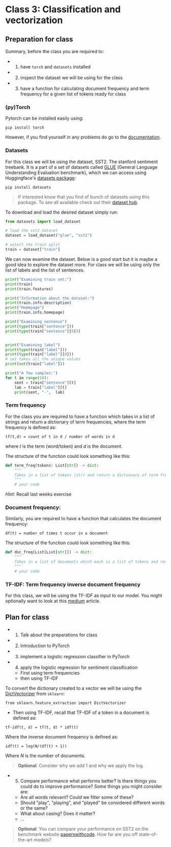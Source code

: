 
# Class 3: Classification and vectorization

## Preparation for class


Summary, before the class you are required to:
- 1) have `torch` and `datasets` installed
- 2) inspect the dataset we will be using for the class
- 3) have a function for calculating document frequency and term frequency for a given list of tokens ready for class


### (py)Torch


Pytorch can be installed easily using:
```
pip install torch
```
However, if you find yourself in any problems do go to the [documentation](https://pytorch.org/get-started/locally/).

### Datasets
For this class we will be using the dataset, SST2. The stanford sentiment treebank. It is a part of a set of datasets called [GLUE](https://huggingface.co/datasets/glue)  (General Language Understanding Evaluation benchmark), which we can access using Huggingface's [datasets package](https://huggingface.co/docs/datasets/):

```
pip install datasets
```

> If interested know that you find of bunch of datasets using this package. To see all available check out their [dataset hub](https://huggingface.co/datasets).

To download and load the desired dataset simply run:
```py
from datasets import load_dataset

# load the sst2 dataset
dataset = load_dataset("glue", "sst2")

# select the train split
train = dataset["train"]
```

We can now examine the dataset. Below is a good start but it is maybe a good idea to explore the dataset more. For class we will be using only the list of labels and the list of sentences.
```py
print("Examining train set:")
print(train)
print(train.features)

print("Information about the dataset:")
print(train.info.description)
print("Homepage")
print(train.info.homepage)

print("Examining sentence")
print(type(train["sentence"]))
print(type(train["sentence"][0]))


print("Examining label")
print(type(train["label"]))
print(type(train["label"][0]))
# set takes all the unique values
print(set(train["label"]))

print("A few samples:")
for t in range(10):
    sent = train["sentence"][t]
    lab = train["label"][t]
    print(sent, "-",  lab)
```


### Term frequency
For the class you are required to have a function which takes in a list of strings and return a dictionary of term frequencies, where the term frequency is defined as:

```
tf(t,d) = count of t in d / number of words in d
```

where *t* is the term (word/token) and *d* is the document.


The structure of the function could look something like this:
```py
def term_freq(tokens: List[str]) -> dict:
    """
    Takes in a list of tokens (str) and return a dictionary of term frequency of each token
    """
    # your code
```

*Hint*: Recall last weeks exercise

### Document frequency: 
Similarly, you are required to have a function that calculates the document frequency:

```
df(t) = number of times t occur in a document
```

The structure of the function could look something like this:
```py
def doc_freq(List[List[str]]) -> dict:
    """
    Takes in a list of documents which each is a list of tokens and return a dictionary of frequencies for each token over all the documents. E.g. {"Aarhus": 20, "the": 2301, ...}
    """
    # your code
```


### TF-IDF: Term frequency inverse document frequency

For this class, we will be using the TF-IDF as input to our model. You might optionally want to look at this [medium](https://towardsdatascience.com/tf-idf-for-document-ranking-from-scratch-in-python-on-real-world-dataset-796d339a4089) article.



## Plan for class

- 1) Talk about the preparations for class
- 2) Introduction to PyTorch
- 3) implement a logistic regression classifier in PyTorch
- 4) apply the logistic regression for sentiment classification
  - First using term frequencies
  - then using TF-IDF

To convert the dictionary created to a vector we will be using the [DictVectorizer](https://scikit-learn.org/stable/modules/generated/sklearn.feature_extraction.DictVectorizer.html) from `sklearn`:
```
from sklearn.feature_extraction import DictVectorizer
```

  - Then using TF-IDF, recall that TF-IDF of a token in a document is defined as:

```
tf-idf(t, d) = tf(t, d) * idf(t)
```

Where the inverse document frequency is defined as:
```
idf(t) = log(N/(df(t) + 1))
```

Where *N* is the number of documents.

> **Optional**: Consider why we add 1 and why we apply the log.

- 5) Compare performance what performs better? Is there things you could do to improve performance? Some things you might consider are:
    - Are all words relevant? Could we filter some of these?
    - Should "play", "playing", and "played" be considered different words or the same?
    - What about casing? Does it matter?
    - ...

> **Optional**: You can compare your performance on SST2 on the benchmark website [paperswithcode](https://paperswithcode.com/sota/sentiment-analysis-on-sst-2-binary). How far are you off state-of-the-art models?


